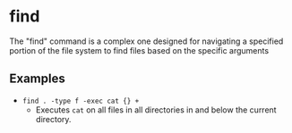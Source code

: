 # find

The "find" command is a complex one designed for navigating a specified portion of the file system to find files based on the specific arguments

## Examples

- `find . -type f -exec cat {} +`
	- Executes `cat` on all files in all directories in and below the current directory.